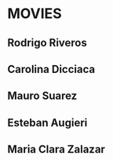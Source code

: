 # MOVIES
## Rodrigo Riveros 
## Carolina Dicciaca
## Mauro Suarez
## Esteban Augieri
## Maria Clara Zalazar
